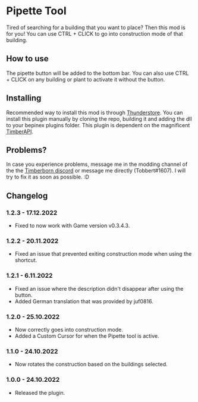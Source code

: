 # Pipette Tool

Tired of searching for a building that you want to place? Then this mod is for you! You can use CTRL + CLICK to go into construction mode of that building. 

## How to use

The pipette button will be added to the bottom bar. You can also use CTRL + CLICK on any building or plant to activate it without the button. 

## Installing

Recommended way to install this mod is through [Thunderstore](https://timberborn.thunderstore.io/). You can install this plugin manually by cloning the repo, building it and adding the dll to your bepinex plugins folder. This plugin is dependent on the magnificent [TimberAPI](https://github.com/Timberborn-Modding-Central/TimberAPI).

## Problems?

In case you experience problems, message me in the modding channel of the the [Timberborn discord](https://discord.gg/mfbBF4cWpX) or message me directly (Tobbert#1607). I will try to fix it as soon as possible. :D

## Changelog

### 1.2.3 - 17.12.2022

- Fixed to now work with Game version v0.3.4.3.

### 1.2.2 - 20.11.2022

- Fixed an issue that prevented exiting construction mode when using the shortcut. 

### 1.2.1 - 6.11.2022

- Fixed an issue where the description didn't disappear after using the button. 
- Added German translation that was provided by juf0816.

### 1.2.0 - 25.10.2022

- Now correctly goes into construction mode.
- Added a Custom Cursor for when the Pipette tool is active.

### 1.1.0 - 24.10.2022

- Now rotates the construction based on the buildings selected.

### 1.0.0 - 24.10.2022

- Released the plugin.